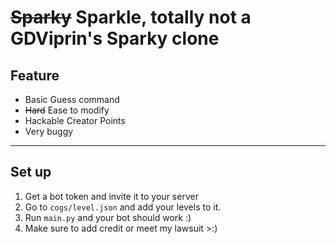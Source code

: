 # ~~Sparky~~ Sparkle, totally not a GDViprin's Sparky clone

## Feature
- Basic Guess command
- ~~Hard~~ Ease to modify
- Hackable Creator Points
- Very buggy
-------------
## Set up
1. Get a bot token and invite it to your server
2. Go to `cogs/level.json` and add your levels to it.
3. Run `main.py` and your bot should work :)
4. Make sure to add credit or meet my lawsuit >:)